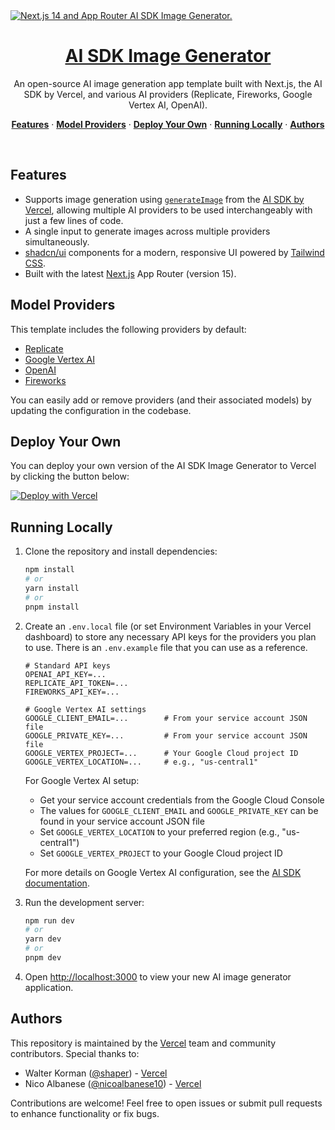 <a href="https://ai-sdk-image-generator.vercel.app">
  <img alt="Next.js 14 and App Router AI SDK Image Generator." src="https://ai-sdk-image-generator.vercel.app/opengraph-image.png">
  <h1 align="center">AI SDK Image Generator</h1>
</a>

<p align="center">
  An open-source AI image generation app template built with Next.js, the AI SDK by Vercel, and various AI providers (Replicate, Fireworks, Google Vertex AI, OpenAI).
</p>

<p align="center"> 
  <a href="#features"><strong>Features</strong></a> ·
  <a href="#model-providers"><strong>Model Providers</strong></a> ·
  <a href="#deploy-your-own"><strong>Deploy Your Own</strong></a> ·
  <a href="#running-locally"><strong>Running Locally</strong></a> ·
  <a href="#authors"><strong>Authors</strong></a>
</p>
<br/>

 
## Features 

- Supports image generation using [`generateImage`](https://sdk.vercel.ai/docs/reference/ai-sdk-core/generate-image) from the [AI SDK by Vercel](https://sdk.vercel.ai/docs), allowing multiple AI providers to be used interchangeably with just a few lines of code.
- A single input to generate images across multiple providers simultaneously.
- [shadcn/ui](https://ui.shadcn.com/) components for a modern, responsive UI powered by [Tailwind CSS](https://tailwindcss.com).
- Built with the latest [Next.js](https://nextjs.org) App Router (version 15).

## Model Providers

This template includes the following providers by default:

- [Replicate](https://sdk.vercel.ai/providers/ai-sdk-providers/replicate)
- [Google Vertex AI](https://sdk.vercel.ai/providers/ai-sdk-providers/google-vertex)
- [OpenAI](https://sdk.vercel.ai/providers/ai-sdk-providers/openai)
- [Fireworks](https://sdk.vercel.ai/providers/ai-sdk-providers/fireworks)

You can easily add or remove providers (and their associated models) by updating the configuration in the codebase.

## Deploy Your Own

You can deploy your own version of the AI SDK Image Generator to Vercel by clicking the button below:

[![Deploy with Vercel](https://vercel.com/button)](https://vercel.com/new/clone?repository-url=https%3A%2F%2Fgithub.com%2Fvercel-labs%2Fai-sdk-image-generator&env=FIREWORKS_API_KEY,GOOGLE_CLIENT_EMAIL,GOOGLE_PRIVATE_KEY_ID,GOOGLE_VERTEX_LOCATION,GOOGLE_VERTEX_PROJECT,OPENAI_API_KEY,REPLICATE_API_TOKEN&envDescription=AI%20Provider%20API%20keys%20required%20for%20this%20demo.&envLink=https%3A%2F%2Fgithub.com%2Fvercel-labs%2Fai-sdk-image-generator&demo-title=AI%20SDK%20Image%20Generator&demo-description=%20%20An%20open-source%20AI%20image%20generation%20app%20template%20built%20with%20Next.js%2C%20the%20AI%20SDK%20by%20Vercel%2C%20and%20various%20AI%20providers%20(Replicate%2C%20Fireworks%2C%20Google%20Vertex%20AI%2C%20OpenAI).&demo-url=https%3A%2F%2Fai-sdk-image-generator.vercel.app%2F&demo-image=https%3A%2F%2Fai-sdk-image-generator.vercel.app%2Fopengraph-image.png)

## Running Locally

1. Clone the repository and install dependencies:
   ```bash
   npm install
   # or
   yarn install
   # or
   pnpm install
   ```

2. Create an `.env.local` file (or set Environment Variables in your Vercel dashboard) to store any necessary API keys for the providers you plan to use. There is an `.env.example` file that you can use as a reference.

   ```
   # Standard API keys
   OPENAI_API_KEY=...
   REPLICATE_API_TOKEN=...
   FIREWORKS_API_KEY=...

   # Google Vertex AI settings
   GOOGLE_CLIENT_EMAIL=...        # From your service account JSON file
   GOOGLE_PRIVATE_KEY=...         # From your service account JSON file
   GOOGLE_VERTEX_PROJECT=...      # Your Google Cloud project ID
   GOOGLE_VERTEX_LOCATION=...     # e.g., "us-central1"
   ```

   For Google Vertex AI setup:
   - Get your service account credentials from the Google Cloud Console
   - The values for `GOOGLE_CLIENT_EMAIL` and `GOOGLE_PRIVATE_KEY` can be found in your service account JSON file
   - Set `GOOGLE_VERTEX_LOCATION` to your preferred region (e.g., "us-central1")
   - Set `GOOGLE_VERTEX_PROJECT` to your Google Cloud project ID

   For more details on Google Vertex AI configuration, see the [AI SDK documentation](https://sdk.vercel.ai/providers/ai-sdk-providers/google-vertex#edge-runtime).

3. Run the development server:
   ```bash
   npm run dev
   # or
   yarn dev
   # or
   pnpm dev
   ```

4. Open [http://localhost:3000](http://localhost:3000) to view your new AI image generator application.

## Authors

This repository is maintained by the [Vercel](https://vercel.com) team and community contributors. Special thanks to:

- Walter Korman ([@shaper](https://x.com/shaper)) - [Vercel](https://vercel.com)
- Nico Albanese ([@nicoalbanese10](https://x.com/nicoalbanese10)) - [Vercel](https://vercel.com)

Contributions are welcome! Feel free to open issues or submit pull requests to enhance functionality or fix bugs.
